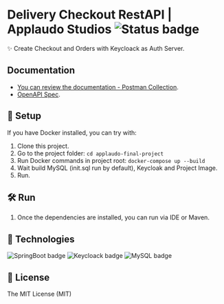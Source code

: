 # Delivery Checkout RestAPI | Applaudo Studios ![Status badge](https://img.shields.io/badge/status-completed-green)

✨ Create Checkout and Orders with Keycloack as Auth Server.

## Documentation
- [You can review the documentation - Postman Collection](https://documenter.getpostman.com/view/21748987/2s8Z73zBeZ).
- [OpenAPI Spec](http://localhost:9090/api/v1/swagger-ui/).

## 🚀 Setup
If you have Docker installed, you can try with:
1. Clone this project.
2. Go to the project folder:
   `cd applaudo-final-project`
3. Run Docker commands in project root:
   `docker-compose up --build`
4. Wait build MySQL (init.sql run by default), Keycloak and Project Image.
5. Run.

## 🛠 Run
1. Once the dependencies are installed, you can run via IDE or Maven.

## 🦀 Technologies
![SpringBoot badge](https://img.shields.io/badge/springboot-java-brightgreen)
![Keycloack badge](https://img.shields.io/badge/keycloak-jboss-yellow)
![MySQL badge](https://img.shields.io/badge/mysql-db-red)

## 🧾 License
The MIT License (MIT)
